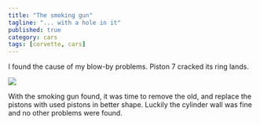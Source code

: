```yaml
---
title: "The smoking gun"
tagline: "... with a hole in it"
published: true
category: cars
tags: [corvette, cars]
---
```


I found the cause of my blow-by problems.  Piston 7 cracked its ring lands.

<img src="../../../../../images/cylinder7.ringland.png">

With the smoking gun found, it was time to remove the old, and replace the pistons with used pistons in better shape.  Luckily the cylinder wall was fine and no other problems were found.
